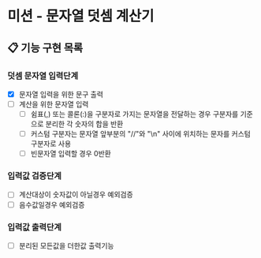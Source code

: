 # 미션 - 문자열 덧셈 계산기

## 📋 기능 구현 목록

### 덧셈 문자열 입력단계

- [x] 문자열 입력을 위한 문구 출력
- [ ] 계산을 위한 문자열 입력
  - [ ] 쉼표(,) 또는 콜론(:)을 구분자로 가지는 문자열을 전달하는 경우 구분자를 기준으로 분리한 각 숫자의 합을 반환
  - [ ] 커스텀 구분자는 문자열 앞부분의 "//"와 "\n" 사이에 위치하는 문자를 커스텀 구분자로 사용
  - [ ] 빈문자열 입력할 경우 0반환

### 입력값 검증단계

- [ ] 계산대상이 숫자값이 아닐경우 예외검증
- [ ] 음수값일경우 예외검증

### 입력값 출력단계

- [ ] 분리된 모든값을 더한값 출력기능

